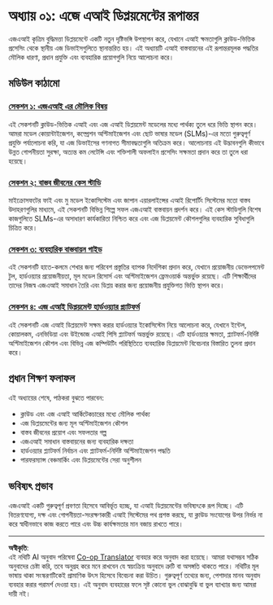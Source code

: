 <!--
CO_OP_TRANSLATOR_METADATA:
{
  "original_hash": "ddfe62b8e130979b7034bc6fbb7d510c",
  "translation_date": "2025-09-17T20:34:18+00:00",
  "source_file": "Module01/README.md",
  "language_code": "bn"
}
-->
# অধ্যায় ০১: এজে এআই ডিপ্লয়মেন্টের রূপান্তর

এজএআই কৃত্রিম বুদ্ধিমত্তা ডিপ্লয়মেন্টে একটি নতুন দৃষ্টিভঙ্গি উপস্থাপন করে, যেখানে এআই ক্ষমতাগুলি ক্লাউড-ভিত্তিক প্রসেসিং থেকে স্থানীয় এজ ডিভাইসগুলিতে স্থানান্তরিত হয়। এই অধ্যায়টি এআই বাস্তবায়নের এই রূপান্তরমূলক পদ্ধতির মৌলিক ধারণা, প্রধান প্রযুক্তি এবং ব্যবহারিক প্রয়োগগুলি নিয়ে আলোচনা করে।

## মডিউল কাঠামো

### [সেকশন ১: এজএআই এর মৌলিক বিষয়](./01.EdgeAIFundamentals.md)
এই সেকশনটি ক্লাউড-ভিত্তিক এআই এবং এজ এআই ডিপ্লয়মেন্ট মডেলের মধ্যে পার্থক্য তুলে ধরে ভিত্তি স্থাপন করে। আমরা মডেল কোয়ান্টাইজেশন, কম্প্রেশন অপ্টিমাইজেশন এবং ছোট ভাষার মডেল (SLMs)-এর মতো গুরুত্বপূর্ণ প্রযুক্তি পর্যালোচনা করি, যা এজ ডিভাইসের গণনাগত সীমাবদ্ধতাগুলি অতিক্রম করে। আলোচনায় এই উদ্ভাবনগুলি কীভাবে উন্নত গোপনীয়তা সুরক্ষা, অত্যন্ত কম লেটেন্সি এবং শক্তিশালী অফলাইন প্রসেসিং সক্ষমতা প্রদান করে তা তুলে ধরা হয়েছে।

### [সেকশন ২: বাস্তব জীবনের কেস স্টাডি](./02.RealWorldCaseStudies.md)
মাইক্রোসফটের ফাই এবং মু মডেল ইকোসিস্টেম এবং জাপান এয়ারলাইন্সের এআই রিপোর্টিং সিস্টেমের মতো বাস্তব উদাহরণগুলির মাধ্যমে, এই সেকশনটি বিভিন্ন শিল্পে সফল এজএআই বাস্তবায়ন প্রদর্শন করে। এই কেস স্টাডিগুলি বিশেষ কাজগুলিতে SLMs-এর অসাধারণ কার্যকারিতা নিশ্চিত করে এবং এজ ডিপ্লয়মেন্ট কৌশলগুলির ব্যবহারিক সুবিধাগুলি চিত্রিত করে।

### [সেকশন ৩: ব্যবহারিক বাস্তবায়ন গাইড](./03.PracticalImplementationGuide.md)
এই সেকশনটি হাতে-কলমে শেখার জন্য পরিবেশ প্রস্তুতির ব্যাপক নির্দেশিকা প্রদান করে, যেখানে প্রয়োজনীয় ডেভেলপমেন্ট টুল, হার্ডওয়্যার প্রয়োজনীয়তা, মূল মডেল রিসোর্স এবং অপ্টিমাইজেশন ফ্রেমওয়ার্ক অন্তর্ভুক্ত রয়েছে। এটি শিক্ষার্থীদের তাদের নিজস্ব এজএআই সমাধান তৈরি এবং ডিপ্লয় করার জন্য প্রয়োজনীয় প্রযুক্তিগত ভিত্তি স্থাপন করে।

### [সেকশন ৪: এজ এআই ডিপ্লয়মেন্ট হার্ডওয়্যার প্ল্যাটফর্ম](./04.EdgeDeployment.md)
এই সেকশনটি এজ এআই ডিপ্লয়মেন্ট সক্ষম করার হার্ডওয়্যার ইকোসিস্টেম নিয়ে আলোচনা করে, যেখানে ইন্টেল, কোয়ালকম, এনভিডিয়া এবং উইন্ডোজ এআই পিসি প্ল্যাটফর্ম অন্তর্ভুক্ত রয়েছে। এটি হার্ডওয়্যার ক্ষমতা, প্ল্যাটফর্ম-নির্দিষ্ট অপ্টিমাইজেশন কৌশল এবং বিভিন্ন এজ কম্পিউটিং পরিস্থিতিতে ব্যবহারিক ডিপ্লয়মেন্ট বিবেচনার বিস্তারিত তুলনা প্রদান করে।

## প্রধান শিক্ষণ ফলাফল

এই অধ্যায়ের শেষে, পাঠকরা বুঝতে পারবেন:
- ক্লাউড এবং এজ এআই আর্কিটেকচারের মধ্যে মৌলিক পার্থক্য
- এজ ডিপ্লয়মেন্টের জন্য মূল অপ্টিমাইজেশন কৌশল
- বাস্তব জীবনের প্রয়োগ এবং সফলতার গল্প
- এজএআই সমাধান বাস্তবায়নের জন্য ব্যবহারিক দক্ষতা
- হার্ডওয়্যার প্ল্যাটফর্ম নির্বাচন এবং প্ল্যাটফর্ম-নির্দিষ্ট অপ্টিমাইজেশন পদ্ধতি
- পারফরম্যান্স বেঞ্চমার্কিং এবং ডিপ্লয়মেন্টের সেরা অনুশীলন

## ভবিষ্যৎ প্রভাব

এজএআই একটি গুরুত্বপূর্ণ প্রবণতা হিসেবে আবির্ভূত হচ্ছে, যা এআই ডিপ্লয়মেন্টের ভবিষ্যৎকে রূপ দিচ্ছে। এটি বিতরণযোগ্য, দক্ষ এবং গোপনীয়তা-সংরক্ষণকারী এআই সিস্টেমের পথ প্রশস্ত করছে, যা ক্লাউড সংযোগের উপর নির্ভর না করে স্বাধীনভাবে কাজ করতে পারে এবং উচ্চ কার্যক্ষমতার মান বজায় রাখতে পারে।

---

**অস্বীকৃতি**:  
এই নথিটি AI অনুবাদ পরিষেবা [Co-op Translator](https://github.com/Azure/co-op-translator) ব্যবহার করে অনুবাদ করা হয়েছে। আমরা যথাসম্ভব সঠিক অনুবাদের চেষ্টা করি, তবে অনুগ্রহ করে মনে রাখবেন যে স্বয়ংক্রিয় অনুবাদে ত্রুটি বা অসঙ্গতি থাকতে পারে। নথিটির মূল ভাষায় থাকা সংস্করণটিকেই প্রামাণিক উৎস হিসেবে বিবেচনা করা উচিত। গুরুত্বপূর্ণ তথ্যের জন্য, পেশাদার মানব অনুবাদ ব্যবহার করার পরামর্শ দেওয়া হয়। এই অনুবাদ ব্যবহারের ফলে সৃষ্ট কোনো ভুল বোঝাবুঝি বা ভুল ব্যাখ্যার জন্য আমরা দায়ী নই।